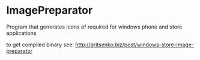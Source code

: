 # ImagePreparator
Program that generates icons of required for windows phone and store applications

to get compiled binary see: http://gritsenko.biz/post/windows-store-image-preparator
